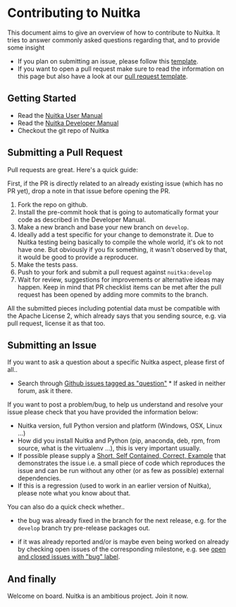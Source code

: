 # Contributing to Nuitka

This document aims to give an overview of how to contribute to Nuitka. It tries
to answer commonly asked questions regarding that, and to provide some insight

* If you plan on submitting an issue, please follow this
  [template](https://github.com/kayhayen/Nuitka/blob/master/.github/ISSUE_TEMPLATE.md).
* If you want to open a pull request make sure to read the information on this
  page but also have a look at our
  [pull request template](https://github.com/kayhayen/Nuitka/blob/master/.github/PULL_REQUEST_TEMPLATE.md).

## Getting Started

* Read the [Nuitka User Manual](http://nuitka.net/doc/user-manual.html)
* Read the [Nuitka Developer Manual](http://nuitka.net/doc/developer-manual.html)
* Checkout the git repo of Nuitka

## Submitting a Pull Request

Pull requests are great. Here's a quick guide:

First, if the PR is directly related to an already existing issue (which has no
PR yet), drop a note in that issue before opening the PR.

1. Fork the repo on github.
2. Install the pre-commit hook that is going to automatically format your
   code as described in the Developer Manual.
3. Make a new branch and base your new branch on `develop`.
4. Ideally add a test specific for your change to demonstrate it. Due to Nuitka
   testing being basically to compile the whole world, it's ok to not have one.
   But obviously if you fix something, it wasn't observed by that, it would be
   good to provide a reproducer.
5. Make the tests pass.
6. Push to your fork and submit a pull request against `nuitka:develop`
7. Wait for review, suggestions for improvements or alternative ideas may
   happen. Keep in mind that PR checklist items can be met after the pull
   request has been opened by adding more commits to the branch.

All the submitted pieces including potential data must be compatible with the
Apache License 2, which already says that you sending source, e.g. via pull
request, license it as that too.

## Submitting an Issue

If you want to ask a question about a specific Nuitka aspect, please first of all..

* Search through [Github issues tagged as
"question"](https://github.com/kayhayen/Nuitka/issues?q=label%3Aquestion) * If
asked in neither forum, ask it there.

If you want to post a problem/bug, to help us understand and resolve your issue
please check that you have provided the information below:

* Nuitka version, full Python version and platform (Windows, OSX, Linux ...)
* How did you install Nuitka and Python (pip, anaconda, deb, rpm, from source,
  what is the virtualenv ...), this is very important usually.
* If possible please supply a [Short, Self Contained, Correct, Example](http://sscce.org/)
  that demonstrates the issue i.e. a small piece of code which reproduces
  the issue and can be run without any other (or as few as possible)
  external dependencies.
* If this is a regression (used to work in an earlier version of Nuitka),
  please note what you know about that.

You can also do a quick check whether..

* the bug was already fixed in the branch for the next release, e.g. for the
   `develop` branch try pre-release packages out.

* if it was already reported and/or is maybe even being worked on already by
  checking open issues of the corresponding milestone, e.g. see [open and closed
  issues with "bug" label](https://github.com/kayhayen/Nuitka/issues?q=label%3Abug+).

## And finally

Welcome on board. Nuitka is an ambitious project. Join it now.
